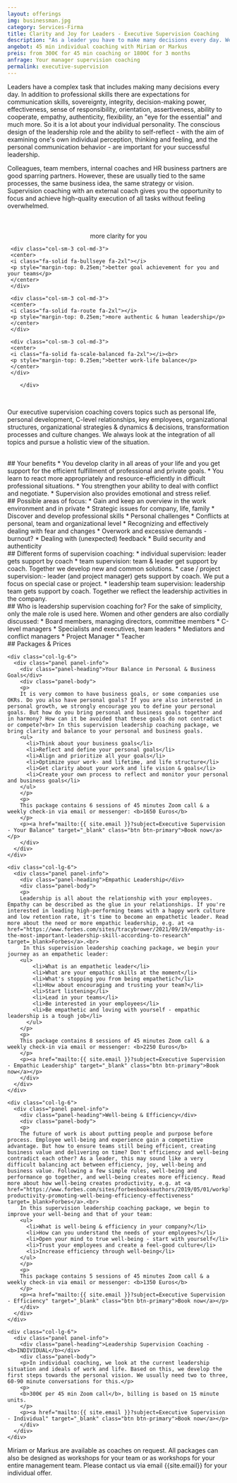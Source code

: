 ```yaml
---
layout: offerings
img: businessman.jpg
category: Services-Firma
title: Clarity and Joy for Leaders - Executive Supervision Coaching
description: "As a leader you have to make many decisions every day. We offer you holistic supervision coaching and consider the interaction of all your topics."
angebot: 45 min individual coaching with Miriam or Markus
preis: from 300€ for 45 min coaching or 1800€ for 3 months
anfrage: Your manager supervision coaching
permalink: executive-supervision
---
```


Leaders have a complex task that includes making many decisions every day. In addition to professional skills there are expectations for communication skills, sovereignty, integrity, decision-making power, effectiveness, sense of responsibility, orientation, assertiveness, ability to cooperate, empathy, authenticity, flexibility, an "eye for the essential" and much more. So it is a lot about your individual personality. The conscious design of the leadership role and the ability to self-reflect - with the aim of examining one's own individual perception, thinking and feeling, and the personal communication behavior - are important for your successful leadership.

Colleagues, team members, internal coaches and HR business partners are good sparring partners. However, these are usually tied to the same processes, the same business idea, the same strategy or vision. Supervision coaching with an external coach gives you the opportunity to focus and achieve high-quality execution of all tasks without feeling overwhelmed.

<br>
<div class="container">
  <div class="row">

  <div class="col-sm-3 col-md-3">
     <center>
     <i class="fa-solid fa-glasses fa-2xl"></i><br>
     <p style="margin-top: 0.25em;">more clarity for you</p>
     </center>
     </div>

     <div class="col-sm-3 col-md-3">
     <center>
     <i class="fa-solid fa-bullseye fa-2xl"></i>
     <p style="margin-top: 0.25em;">better goal achievement for you and your teams</p>
     </center>
     </div>

     <div class="col-sm-3 col-md-3">
     <center>
     <i class="fa-solid fa-route fa-2xl"></i>
     <p style="margin-top: 0.25em;">more authentic & human leadership</p>
     </center>
     </div>

     <div class="col-sm-3 col-md-3">
     <center>
     <i class="fa-solid fa-scale-balanced fa-2xl"></i><br>
     <p style="margin-top: 0.25em;">better work-life balance</p>
     </center>
     </div>       

        </div>
  </div>
<br>

Our executive supervision coaching covers topics such as personal life, personal development, C-level relationships, key employees, organizational structures, organizational strategies & dynamics & decisions, transformation processes and culture changes. We always look at the integration of all topics and pursue a holistic view of the situation.

<br>
## Your benefits
* You develop clarity in all areas of your life and you get support for the efficient fulfillment of professional and private goals.
* You learn to react more appropriately and resource-efficiently in difficult professional situations.
* You strengthen your ability to deal with conflict and negotiate.
* Supervision also provides emotional and stress relief.

<br>
## Possible areas of focus:
* Gain and keep an overview in the work environment and in private
* Strategic issues for company, life, family
* Discover and develop professional skills
* Personal challenges
* Conflicts at personal, team and organizational level
* Recognizing and effectively dealing with fear and changes
* Overwork and excessive demands - burnout?
* Dealing with (unexpected) feedback
* Build security and authenticity

<br>
## Different forms of supervision coaching:
* individual supervision: leader gets support by coach
* team supervision: team & leader get support by coach. Together we develop new and common solutions.
* case / project supervision:- leader (and project manager) gets support by coach. We put a focus on special case or project.
* leadership team  supervision: leadership team gets support by coach. Together we reflect the leadership activities in the company.

<br>
## Who is leadership supervision coaching for?
For the sake of simplicity, only the male role is used here. Women and other genders are also cordially discussed:
* Board members, managing directors, committee members
* C-level managers
* Specialists and executives, team leaders
* Mediators and conflict managers
* Project Manager
* Teacher

<br>
## Packages & Prices
<div class="container">
  <div class="row">

    <div class="col-lg-6">
      <div class="panel panel-info">
        <div class="panel-heading">Your Balance in Personal & Business Goals</div>
        <div class="panel-body">
        <p>
        It is very common to have business goals, or some companies use OKRs. Do you also have personal goals? If you are also interested in personal growth, we strongly encourage you to define your personal goals. But how do you bring personal and business goals together and in harmony? How can it be avoided that these goals do not contradict or compete?<br> In this supervision leadership coaching package, we bring clarity and balance to your personal and business goals.
        <ul>
          <li>Think about your business goals</li>
          <li>Reflect and define your personal goals</li>
          <li>Align and prioritize all your goals</li>
          <li>Optimize your work- and lifetime, and life structure</li>
          <li>Get clarity about your work and life vision & goals</li>
          <li>Create your own process to reflect and monitor your personal and business goals</li>
        </ul>
        </p>
        <p>
        This package contains 6 sessions of 45 minutes Zoom call & a weekly check-in via email or messenger: <b>1650 Euros</b>
        </p>
        <p><a href="mailto:{{ site.email }}?subject=Executive Supervision - Your Balance" target="_blank" class="btn btn-primary">Book now</a></p>
        </div>
      </div>
    </div>

    <div class="col-lg-6">
      <div class="panel panel-info">
        <div class="panel-heading">Empathic Leadership</div>
        <div class="panel-body">
        <p>
        Leadership is all about the relationship with your employees. Empathy can be described as the glue in your relationships. If you're interested in leading high-performing teams with a happy work culture and low retention rate, it's time to become an empathetic leader. Read more about the need or more empathic leadership, e.g. at <a href="https://www.forbes.com/sites/tracybrower/2021/09/19/empathy-is-the-most-important-leadership-skill-according-to-research" target=_blank>Forbes</a>.<br>
         In this supervision leadership coaching package, we begin your journey as an empathetic leader:
        <ul>
            <li>What is an empathetic leader</li>
            <li>What are your empathic skills at the moment</li>
            <li>What's stopping you from being empathetic?</li>
            <li>How about encouraging and trusting your team?</li>
            <li>Start listening</li>
            <li>Lead in your teams</li>
            <li>Be interested in your employees</li>
            <li>Be empathetic and loving with yourself - empathic leadership is a tough job</li>
          </ul>
        </p>
        <p>
        This package contains 8 sessions of 45 minutes Zoom call & a weekly check-in via email or messenger: <b>2250 Euros</b>
        </p>
        <p><a href="mailto:{{ site.email }}?subject=Executive Supervision - Empathic Leadership" target="_blank" class="btn btn-primary">Book now</a></p>
        </div>
      </div>
    </div>

    <div class="col-lg-6">
      <div class="panel panel-info">
        <div class="panel-heading">Well-being & Efficiency</div>
        <div class="panel-body">
        <p>
        The future of work is about putting people and purpose before process. Employee well-being and experience gain a competitive advantage. But how to ensure teams still being efficient, creating business value and delivering on time? Don't efficiency and well-being contradict each other? As a leader, this may sound like a very difficult balancing act between efficiency, joy, well-being and business value. Following a few simple rules, well-being and performance go together, and well-being creates more efficiency. Read more about how well-being creates productivity, e.g. at <a href="https://www.forbes.com/sites/forbesbooksauthors/2019/05/01/workplace-productivity-promoting-well-being-efficiency-effectiveness" target=_blank>Forbes</a>.<br>
        In this supervision leadership coaching package, we begin to improve your well-being and that of your team:
        <ul>
          <li>What is well-being & efficiency in your company?</li>
          <li>How can you understand the needs of your employees?</li>
          <li>Open your mind to true well-being - start with yourself</li>
          <li>Trust your employees and create a feel-good culture</li>
          <li>Increase efficiency through well-being</li>
        </ul>
        </p>
        <p>
        This package contains 5 sessions of 45 minutes Zoom call & a weekly check-in via email or messenger: <b>1350 Euros</b>
        </p>
        <p><a href="mailto:{{ site.email }}?subject=Executive Supervision - Efficiency" target="_blank" class="btn btn-primary">Book now</a></p>
        </div>
      </div>
    </div>

    <div class="col-lg-6">
      <div class="panel panel-info">
        <div class="panel-heading">Leadership Supervision Coaching - <b>INDIVIDUAL</b></div>
        <div class="panel-body">
        <p>In individual coaching, we look at the current leadership situation and ideals of work and life. Based on this, we develop the first steps towards the personal vision. We usually need two to three, 60-90 minute conversations for this.</p>
        <p>
        <b>300€ per 45 min Zoom call</b>, billing is based on 15 minute units.
        </p>
        <p><a href="mailto:{{ site.email }}?subject=Executive Supervision - Individual" target="_blank" class="btn btn-primary">Book now</a></p>
        </div>
      </div>
    </div>

  </div>
</div>

Miriam or Markus are available as coaches on request. All packages can also be designed as workshops for your team or as workshops for your entire management team. Please contact us via email {{site.email}} for your individual offer.

<!--
<br>
## FAQ
<div class="panel-group" id="accordion" role="tablist" aria-multiselectable="true">

  <div class="panel panel-default">

    <div class="panel-heading" role="tab" id="headingOne">
      <h4 class="panel-title">
        <a role="button" data-toggle="collapse" data-parent="#accordion" href="#collapseOne" aria-expanded="false" aria-controls="collapseOne">
          Treffen wir uns persönlich oder findet die Supervision online statt?
        </a>
      </h4>
    </div>

    <div id="collapseOne" class="panel-collapse collapse in" role="tabpanel" aria-labelledby="headingOne">
      <div class="panel-body">
        Aktuell bieten wir coaching nur online an.
      </div>
    </div>

  </div>

  </div>

-->
